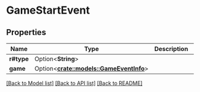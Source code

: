 # GameStartEvent

## Properties

Name | Type | Description | Notes
------------ | ------------- | ------------- | -------------
**r#type** | Option<**String**> |  | [optional]
**game** | Option<[**crate::models::GameEventInfo**](GameEventInfo.md)> |  | [optional]

[[Back to Model list]](../README.md#documentation-for-models) [[Back to API list]](../README.md#documentation-for-api-endpoints) [[Back to README]](../README.md)


